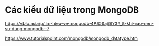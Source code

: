 # Các kiểu dữ liệu trong MongoDB


https://viblo.asia/p/tim-hieu-ve-mongodb-4P856ajGlY3#_8-khi-nao-nen-su-dung-mongodb--7

https://www.tutorialspoint.com/mongodb/mongodb_datatype.htm